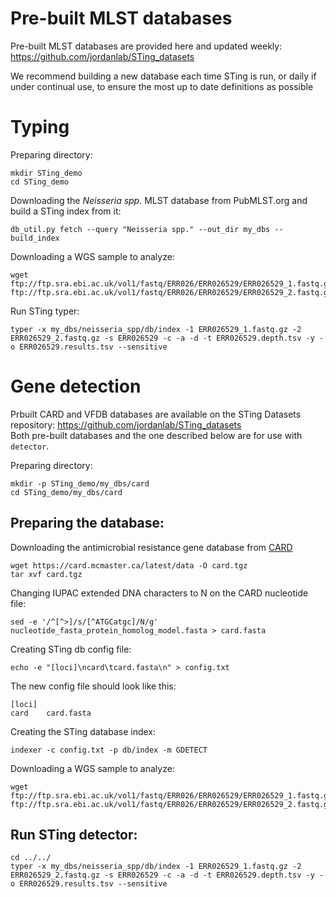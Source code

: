 # Pre-built MLST databases

Pre-built MLST databases are provided here and updated weekly: https://github.com/jordanlab/STing_datasets  

We recommend building a new database each time STing is run, or daily if under continual use, to ensure the most up to date definitions as possible


# Typing 

Preparing directory:

```
mkdir STing_demo
cd STing_demo
```

Downloading the *Neisseria spp.* MLST database from PubMLST.org and build a STing index from it:

```
db_util.py fetch --query "Neisseria spp." --out_dir my_dbs --build_index
```

Downloading a WGS sample to analyze:

```
wget ftp://ftp.sra.ebi.ac.uk/vol1/fastq/ERR026/ERR026529/ERR026529_1.fastq.gz ftp://ftp.sra.ebi.ac.uk/vol1/fastq/ERR026/ERR026529/ERR026529_2.fastq.gz
```

Run STing typer:

```
typer -x my_dbs/neisseria_spp/db/index -1 ERR026529_1.fastq.gz -2 ERR026529_2.fastq.gz -s ERR026529 -c -a -d -t ERR026529.depth.tsv -y -o ERR026529.results.tsv --sensitive
```

# Gene detection

Prbuilt CARD and VFDB databases are available on the STing Datasets repository: https://github.com/jordanlab/STing_datasets  
Both pre-built databases and the one described below are for use with `detector`.

Preparing directory:

```
mkdir -p STing_demo/my_dbs/card
cd STing_demo/my_dbs/card
```

## Preparing the database:

Downloading the antimicrobial resistance gene database from [CARD](https://card.mcmaster.ca/)

```
wget https://card.mcmaster.ca/latest/data -O card.tgz
tar xvf card.tgz
```

Changing IUPAC extended DNA characters to N on the CARD nucleotide file:

```
sed -e '/^[^>]/s/[^ATGCatgc]/N/g' nucleotide_fasta_protein_homolog_model.fasta > card.fasta
```

Creating STing db config file:

```
echo -e "[loci]\ncard\tcard.fasta\n" > config.txt
```

The new config file should look like this:
```
[loci]
card    card.fasta
```

Creating the STing database index:

```
indexer -c config.txt -p db/index -m GDETECT
```

Downloading a WGS sample to analyze:

```
wget ftp://ftp.sra.ebi.ac.uk/vol1/fastq/ERR026/ERR026529/ERR026529_1.fastq.gz ftp://ftp.sra.ebi.ac.uk/vol1/fastq/ERR026/ERR026529/ERR026529_2.fastq.gz
```

## Run STing detector:

```
cd ../../
typer -x my_dbs/neisseria_spp/db/index -1 ERR026529_1.fastq.gz -2 ERR026529_2.fastq.gz -s ERR026529 -c -a -d -t ERR026529.depth.tsv -y -o ERR026529.results.tsv --sensitive
```
